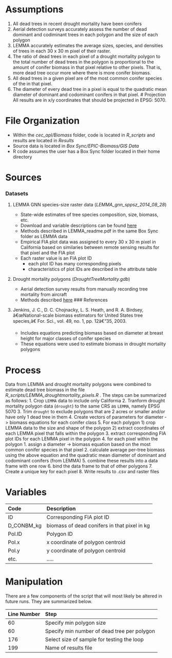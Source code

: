 Assumptions
===========

1.  All dead trees in recent drought mortality have been conifers
2.  Aerial detection surveys accurately assess the number of dead
    dominant and codiminant trees in each polygon and the size of each
    polygon
3.  LEMMA accurately estimates the average sizes, species, and densities
    of trees in each 30 x 30 m pixel of their raster.
4.  The ratio of dead trees in each pixel of a drought mortality polygon
    to the total number of dead trees in the polygon is proportional to
    the amount of conifer biomass in that pixel relative to
    other pixels. That is, more dead tree occur more where there is more
    conifer biomass.
5.  All dead trees in a given pixel are of the most common conifer
    species of the in that pixel.
6.  The diameter of every dead tree in a pixel is equal to the quadratic
    mean diameter of dominant and codominant conifers in that pixel. \#
    Projection All results are in x/y coordinates that should be
    projected in EPSG: 5070.

File Organization
=================

-   Within the *cec\_apl/Biomass* folder, code is located in
    *R\_scripts* and results are located in *Results*
-   Source data is located in *Box Sync/EPIC-Biomass/GIS Data*
-   R code assumes the user has a Box Sync folder located in their home
    directory

Sources
=======

### Datasets

1.  LEMMA GNN species-size raster data
    (*LEMMA\_gnn\_sppsz\_2014\_08\_28*)
    -   State-wide estimates of tree species composition, size,
        biomass, etc.
    -   Download and variable descriptions can be found
        [here](http://lemma.forestry.oregonstate.edu/data/structure-maps)
    -   Methods described in LEMMA\_readme.pdf in the same Box Sync
        folder as LEMMA data
    -   Empirical FIA plot data was assigned to every 30 x 30 m pixel in
        California based on similaries between remote sensing results
        for that pixel and the FIA plot
    -   Each raster value is an FIA plot ID
        -   each plot ID has many corresponding pixels
        -   characteristics of plot IDs are described in the attribute
            table

2.  Drought mortality polygons (*DroughtTreeMortality.gdb*)
    -   Aerial detection survey results from manually recording tree
        mortality from aircraft
    -   Methods described
        [here](http://www.fs.usda.gov/detail/r5/forest-grasslandhealth/?cid=fsbdev3_046721)
        \#\#\# References

3.  Jenkins, J. C., D. C. Chojnacky, L. S. Heath, and R. A. Birdsey,
    â€œNational-scale biomass estimators for United States tree
    species,â€ For. Sci., vol. 49, no. 1, pp. 12â€“35, 2003.
    -   Includes equations predicting biomass based on diameter at
        breast height for major classes of conifer species
    -   These equations were used to estimate biomass in drought
        mortality polygons

Process
=======

Data from LEMMA and drought mortality polygons were combined to estimate
dead tree biomass in the file
*R\_scripts/LEMMA\_droughtmortality\_pixels.R* . The steps can be
summarized as follows: 1. Crop `LEMMA` data to include only California
2. Tranform drought mortality polygon data (`drought`) to the same CRS
as `LEMMA`, namely EPSG 5070 3. Trim `drought` to exclude polygons that
are 2 acres or smaller and/or have only 1 dead tree in them 4. Create
vectors of parameters for diameter -&gt; biomass equations for each
conifer class 5. For each polygon 1) crop LEMMA data to the size and
shape of the polygon 2) extract coordinates of each LEMMA pixel that
falls within the polygon 3. extract corresponding FIA plot IDs for each
LEMMA pixel in the polygon 4. for each pixel within the polygon 1.
assign a diameter -&gt; biomass equation based on the most common
conifer species in that pixel 2. calculate average per-tree biomass
using the above equation and the quadratic mean diameter of dominant and
codominant conifers (from LEMMA) 5. combine these results into a data
frame with one row 6. bind the data frame to that of other polygons 7.
Create a unique key for each pixel 8. Write results to .csv and raster
files

Variables
=========

<table>
<thead>
<tr class="header">
<th align="left">Code</th>
<th align="left">Description</th>
</tr>
</thead>
<tbody>
<tr class="odd">
<td align="left">ID</td>
<td align="left">Corresponding FIA plot ID</td>
</tr>
<tr class="even">
<td align="left">D_CONBM_kg</td>
<td align="left">biomass of dead conifers in that pixel in kg</td>
</tr>
<tr class="odd">
<td align="left">Pol.ID</td>
<td align="left">Polygon ID</td>
</tr>
<tr class="even">
<td align="left">Pol.x</td>
<td align="left">x coordinate of polygon centroid</td>
</tr>
<tr class="odd">
<td align="left">Pol.y</td>
<td align="left">y coordinate of polygon centroid</td>
</tr>
<tr class="even">
<td align="left">etc.</td>
<td align="left">.....</td>
</tr>
</tbody>
</table>

Manipulation
============

There are a few components of the script that will most likely be
altered in future runs. They are summarized below.

<table>
<thead>
<tr class="header">
<th align="left">Line Number</th>
<th align="left">Step</th>
</tr>
</thead>
<tbody>
<tr class="odd">
<td align="left">60</td>
<td align="left">Specify min polygon size</td>
</tr>
<tr class="even">
<td align="left">60</td>
<td align="left">Specify min number of dead tree per polygon</td>
</tr>
<tr class="odd">
<td align="left">176</td>
<td align="left">Select size of sample for testing the loop</td>
</tr>
<tr class="even">
<td align="left">199</td>
<td align="left">Name of results file</td>
</tr>
</tbody>
</table>

